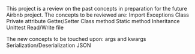 This project is a review on the past concepts in preparation for the future Airbnb project.
The concepts to be reviewed are:
Import
Exceptions
Class
Private attribute
Getter/Setter
Class method
Static method
Inheritance
Unittest
Read/Write file

The new concepts to be touched upon:
args and kwargs
Serialization/Deserialization
JSON